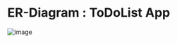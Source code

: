 # ER-Diagram : ToDoList App

![image](https://user-images.githubusercontent.com/17871885/180850297-8b816a9d-788e-4ed3-9b84-e45e1a299c47.png)


